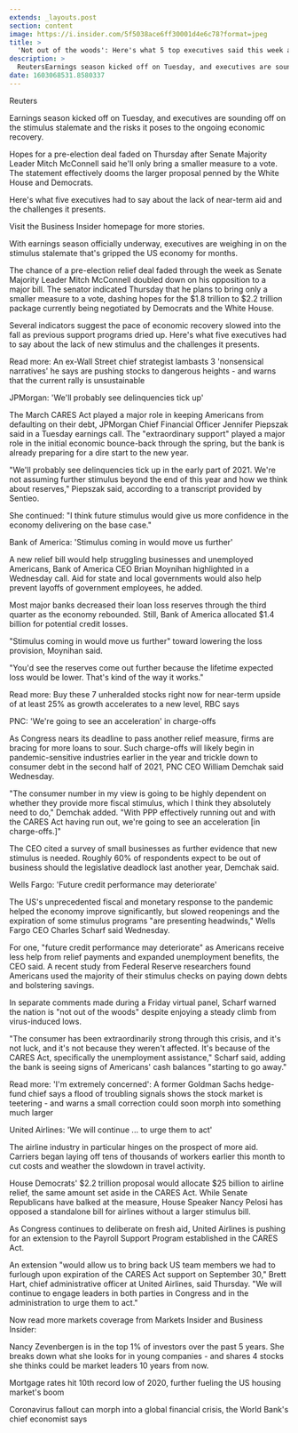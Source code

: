 ```yaml
--- 
extends: _layouts.post 
section: content 
image: https://i.insider.com/5f5038ace6ff30001d4e6c78?format=jpeg 
title: > 
  'Not out of the woods': Here's what 5 top executives said this week about the prospect of more economic stimulus 
description: > 
  ReutersEarnings season kicked off on Tuesday, and executives are sounding off on the stimulus stalemate and the risks it poses to the ongoing economic recovery.With earnings season officially underway, executives are weighing in on the stimulus stalemate that's gripped the US economy for months.Here's what five executives had to say about the lack of new stimulus and the challenges it presents."With PPP effectively running out and with the CARES Act having run out, we're going to see an acceleration [in charge-offs.]"House Democrats' $2.2 trillion proposal would allocate $25 billion to airline relief, the same amount set aside in the CARES Act. 
date: 1603068531.8580337 
--- 
```

Reuters

Earnings season kicked off on Tuesday, and executives are sounding off on the stimulus stalemate and the risks it poses to the ongoing economic recovery.

Hopes for a pre-election deal faded on Thursday after Senate Majority Leader Mitch McConnell said he'll only bring a smaller measure to a vote. The statement effectively dooms the larger proposal penned by the White House and Democrats.

Here's what five executives had to say about the lack of near-term aid and the challenges it presents.

Visit the Business Insider homepage for more stories.

With earnings season officially underway, executives are weighing in on the stimulus stalemate that's gripped the US economy for months.

The chance of a pre-election relief deal faded through the week as Senate Majority Leader Mitch McConnell doubled down on his opposition to a major bill. The senator indicated Thursday that he plans to bring only a smaller measure to a vote, dashing hopes for the $1.8 trillion to $2.2 trillion package currently being negotiated by Democrats and the White House.

Several indicators suggest the pace of economic recovery slowed into the fall as previous support programs dried up. Here's what five executives had to say about the lack of new stimulus and the challenges it presents.

Read more: An ex-Wall Street chief strategist lambasts 3 'nonsensical narratives' he says are pushing stocks to dangerous heights - and warns that the current rally is unsustainable

JPMorgan: 'We'll probably see delinquencies tick up'

The March CARES Act played a major role in keeping Americans from defaulting on their debt, JPMorgan Chief Financial Officer Jennifer Piepszak said in a Tuesday earnings call. The "extraordinary support" played a major role in the initial economic bounce-back through the spring, but the bank is already preparing for a dire start to the new year.

"We'll probably see delinquencies tick up in the early part of 2021. We're not assuming further stimulus beyond the end of this year and how we think about reserves," Piepszak said, according to a transcript provided by Sentieo.

She continued: "I think future stimulus would give us more confidence in the economy delivering on the base case."

Bank of America: 'Stimulus coming in would move us further'

A new relief bill would help struggling businesses and unemployed Americans, Bank of America CEO Brian Moynihan highlighted in a Wednesday call. Aid for state and local governments would also help prevent layoffs of government employees, he added.

Most major banks decreased their loan loss reserves through the third quarter as the economy rebounded. Still, Bank of America allocated $1.4 billion for potential credit losses.

"Stimulus coming in would move us further" toward lowering the loss provision, Moynihan said.

"You'd see the reserves come out further because the lifetime expected loss would be lower. That's kind of the way it works."

Read more: Buy these 7 unheralded stocks right now for near-term upside of at least 25% as growth accelerates to a new level, RBC says

PNC: 'We're going to see an acceleration' in charge-offs

As Congress nears its deadline to pass another relief measure, firms are bracing for more loans to sour. Such charge-offs will likely begin in pandemic-sensitive industries earlier in the year and trickle down to consumer debt in the second half of 2021, PNC CEO William Demchak said Wednesday.

"The consumer number in my view is going to be highly dependent on whether they provide more fiscal stimulus, which I think they absolutely need to do," Demchak added. "With PPP effectively running out and with the CARES Act having run out, we're going to see an acceleration [in charge-offs.]"

The CEO cited a survey of small businesses as further evidence that new stimulus is needed. Roughly 60% of respondents expect to be out of business should the legislative deadlock last another year, Demchak said.

Wells Fargo: 'Future credit performance may deteriorate'

The US's unprecedented fiscal and monetary response to the pandemic helped the economy improve significantly, but slowed reopenings and the expiration of some stimulus programs "are presenting headwinds," Wells Fargo CEO Charles Scharf said Wednesday.

For one, "future credit performance may deteriorate" as Americans receive less help from relief payments and expanded unemployment benefits, the CEO said. A recent study from Federal Reserve researchers found Americans used the majority of their stimulus checks on paying down debts and bolstering savings.

In separate comments made during a Friday virtual panel, Scharf warned the nation is "not out of the woods" despite enjoying a steady climb from virus-induced lows.

"The consumer has been extraordinarily strong through this crisis, and it's not luck, and it's not because they weren't affected. It's because of the CARES Act, specifically the unemployment assistance," Scharf said, adding the bank is seeing signs of Americans' cash balances "starting to go away."

Read more: 'I'm extremely concerned': A former Goldman Sachs hedge-fund chief says a flood of troubling signals shows the stock market is teetering - and warns a small correction could soon morph into something much larger

United Airlines: 'We will continue ... to urge them to act'

The airline industry in particular hinges on the prospect of more aid. Carriers began laying off tens of thousands of workers earlier this month to cut costs and weather the slowdown in travel activity.

House Democrats' $2.2 trillion proposal would allocate $25 billion to airline relief, the same amount set aside in the CARES Act. While Senate Republicans have balked at the measure, House Speaker Nancy Pelosi has opposed a standalone bill for airlines without a larger stimulus bill.

As Congress continues to deliberate on fresh aid, United Airlines is pushing for an extension to the Payroll Support Program established in the CARES Act.

An extension "would allow us to bring back US team members we had to furlough upon expiration of the CARES Act support on September 30," Brett Hart, chief administrative officer at United Airlines, said Thursday. "We will continue to engage leaders in both parties in Congress and in the administration to urge them to act."

Now read more markets coverage from Markets Insider and Business Insider:

Nancy Zevenbergen is in the top 1% of investors over the past 5 years. She breaks down what she looks for in young companies - and shares 4 stocks she thinks could be market leaders 10 years from now.

Mortgage rates hit 10th record low of 2020, further fueling the US housing market's boom

Coronavirus fallout can morph into a global financial crisis, the World Bank's chief economist says